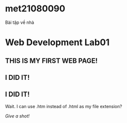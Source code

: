 # met21080090
Bài tập về nhà
<!DOCTYPE html>
<html lang="en">
<head>
        <title>My First HTML 5 webpage</title>
        <meta charset="utf-8">
        <meta name="description" content="Web development">
        <meta name="keywords" content="HTML, CSS,Javascript">
        <meta name="author" content="your name">
</head>
<body>
        <!-- First HTML5 Example-->
        <h1>Web Development Lab01</H1>
        <h2>THIS IS MY FIRST WEB PAGE!</h2>
        <h2> I DID IT!</h2>
        <h2> I DID IT!</h2>
        <p> Wait. I can use .htm instead of .html as my file extension? </p>
        <p><em> Give a shot!</em></p>
</body>
</html>

